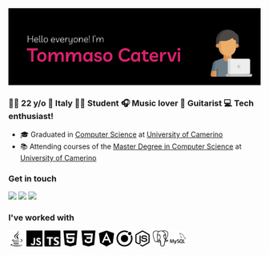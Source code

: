 <img src="images//banner/banner.png">

### 👨‍💻 22 y/o  📍 Italy  👨‍🎓 Student 🎧 Music lover  🎸 Guitarist  💻 Tech enthusiast!

<!-- ### At the moment I'm -->
- 🎓 Graduated in [Computer Science](http://www.cs.unicam.it) at [University of Camerino](http://www.unicam.it/)
- 📚 Attending courses of the [Master Degree in Computer Science](http://www.cs.unicam.it) at [University of Camerino](http://www.unicam.it/)


### Get in touch
<!-- [<img alt="Instagram" src="images/icons/instagram.svg" width="32" height="32"/>][instagram] [<img alt="Facebook" src="images/icons/facebook.svg" width="32" height="32"/>][facebook] -->
[![](https://img.shields.io/badge/-LinkedIn-0077B5?style=for-the-badge&logo=Linkedin&logoColor=white&color=0077b5)][linkedin]
[![](https://img.shields.io/badge/-Instagram-0077B5?style=for-the-badge&logo=Instagram&logoColor=white&color=AC4142)][instagram]
[![](https://img.shields.io/badge/-Facebook-0077B5?style=for-the-badge&logo=Facebook&logoColor=white&color=4867aa)][facebook]

### I've worked with
<p float="left">
  <img src="images/icons/java.svg" width="32" height="32"/>
  <img src="images/icons/javascript.svg" width="32" height="32"/>
  <img src="images/icons/typescript.svg" width="32" height="32"/>
  <img src="images/icons/html5.svg" width="32" height="32"/>
  <img src="images/icons/css3.svg" width="32" height="32"/>
  <img src="images/icons/angular.svg" width="32" height="32"/>
  <img src="images/icons/ionic.svg" width="32" height="32"/>
  <img src="images/icons/nodedotjs.svg" width="32" height="32"/>
  <img src="images/icons/postgresql.svg" width="32" height="32"/>
  <img src="images/icons/mysql.svg" width="32" height="32"/>
</p>

[instagram]: https://www.instagram.com/tommaso.catervi/
[facebook]: https://www.facebook.com/tommaso.catervi/
[linkedin]: https://www.linkedin.com/in/tommasocatervi/
